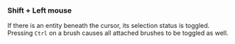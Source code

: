 ### Shift + Left mouse
If there is an entity beneath the cursor, its selection status is toggled.  
Pressing `Ctrl` on a brush causes all attached brushes to be toggled as well.
